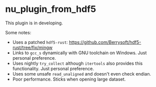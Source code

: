 # nu_plugin_from_hdf5

This plugin is in developing.

Some notes:

* Uses a patched `hdf5-rust`: https://github.com/Berrysoft/hdf5-rust/tree/fix/mingw
* Links to `gcc_s` dynamically with GNU toolchain on Windows. Just personal preference.
* Uses nightly `try_collect` although `itertools` also provides this functionality. Just personal preference.
* Uses some unsafe `read_unaligned` and doesn't even check endian.
* Poor performance. Sticks when opening large dataset.
